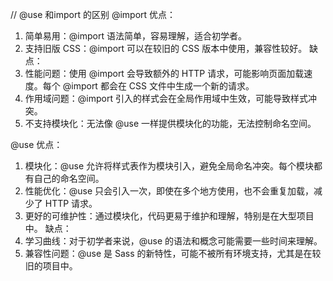 // @use 和import 的区别
@import
优点：
1. 简单易用：@import 语法简单，容易理解，适合初学者。
2. 支持旧版 CSS：@import 可以在较旧的 CSS 版本中使用，兼容性较好。
缺点：
1. 性能问题：使用 @import 会导致额外的 HTTP 请求，可能影响页面加载速度。每个 @import 都会在 CSS 文件中生成一个新的请求。
2. 作用域问题：@import 引入的样式会在全局作用域中生效，可能导致样式冲突。
3. 不支持模块化：无法像 @use 一样提供模块化的功能，无法控制命名空间。

@use
优点：
1. 模块化：@use 允许将样式表作为模块引入，避免全局命名冲突。每个模块都有自己的命名空间。
2. 性能优化：@use 只会引入一次，即使在多个地方使用，也不会重复加载，减少了 HTTP 请求。
3. 更好的可维护性：通过模块化，代码更易于维护和理解，特别是在大型项目中。
缺点：
1. 学习曲线：对于初学者来说，@use 的语法和概念可能需要一些时间来理解。
2. 兼容性问题：@use 是 Sass 的新特性，可能不被所有环境支持，尤其是在较旧的项目中。
